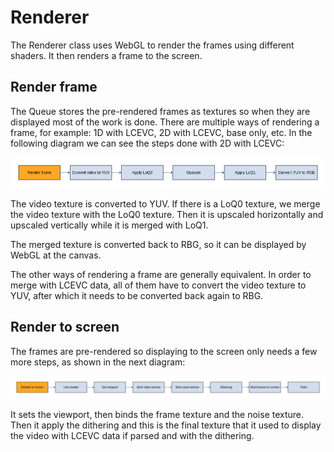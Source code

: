 # Renderer

The Renderer class uses WebGL to render the frames using different shaders.
It then renders a frame to the screen.

## Render frame

The Queue stores the pre-rendered frames as textures so when they are displayed
most of the work is done. There are multiple ways of rendering a frame, for example: 1D 
with LCEVC, 2D with LCEVC, base only, etc. In the following diagram we
can see the steps done with 2D with LCEVC:

![alt text](assets/render_frame.png "Render frame")

The video texture is converted to YUV. If there is a LoQ0 texture, we merge the
video texture with the LoQ0 texture. Then it is upscaled horizontally and upscaled vertically 
while it is merged with LoQ1.

The merged texture is converted back to RBG, so it can be displayed by
WebGL at the canvas.

The other ways of rendering a frame are generally equivalent. In order to merge
with LCEVC data, all of them have to convert the video texture to YUV, after which 
it needs to be converted back again to RBG.

## Render to screen

The frames are pre-rendered so displaying to the screen only needs a few more
steps, as shown in the next diagram:

![alt text](assets/render_to_screen.png "Render Screen")

It sets the viewport, then binds the frame texture and the noise texture. Then
it apply the dithering and this is the final texture that it used to display
the video with LCEVC data if parsed and with the dithering.
